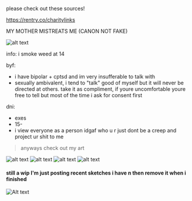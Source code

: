 please check out these sources!

https://rentry.co/charitylinks

MY MOTHER MISTREATS ME (CANON NOT FAKE)

![alt text](https://files.catbox.moe/h9epxr.png)

info:
i smoke weed at 14

byf:
- i have bipolar + cptsd and im very insufferable to talk with
- sexually ambivalent, i tend to "talk" good of myself but it will never be directed at others. take it as compliment, if youre uncomfortable youre free to tell but most of the time i ask for consent first

dni:
- exes 
- 15-
- i view everyone as a person idgaf who u r just dont be a creep and project ur shit to me

> anyways check out my art

![alt text](https://files.catbox.moe/p3im38.png)
![alt text](https://files.catbox.moe/mzysu8.png)
![alt text](https://files.catbox.moe/d80ahu.jpg)
![alt text](https://files.catbox.moe/n75jco.png)
#### still a wip I'm just posting recent sketches i have n then remove it when i finished
![Alt text](https://files.catbox.moe/ztam00.jpg)
